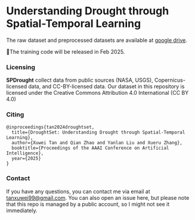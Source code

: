 # Understanding Drought through Spatial-Temporal Learning

The raw dataset and preprocessed datasets are available at [google drive](https://drive.google.com/drive/folders/1TbDGow8OP1pGGz1TEm8-CetOJGgj1OEp?usp=sharing). 

🚧The training code will be released in Feb 2025.

### Licensing

**SPDrought** collect data from public sources (NASA, USGS), Copernicus-licensed data, and CC-BY-licensed data. Our dataset in this repository is licensed under the Creative Commons Attribution 4.0 International (CC BY 4.0)

### Citing

```
@inproceedings{tan2024droughtset,
  title={DroughtSet: Understanding Drought through Spatial-Temporal Learning},
  author={Xuwei Tan and Qian Zhao and Yanlan Liu and Xueru Zhang},
  booktitle={Proceedings of the AAAI Conference on Artificial Intelligence},
  year={2025}
}
```
### Contact

If you have any questions, you can contact me via email at tanxuwei99@gmail.com. You can also open an issue here, but please note that this repo is managed by a public account, so I might not see it immediately.

